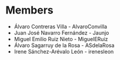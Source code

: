 # Members

* Álvaro Contreras Villa - AlvaroConvilla
* Juan José Navarro Fernández - Jaunjo
* Miguel Emilio Ruiz Nieto - MiguelERuiz
* Álvaro Sagarruy de la Rosa - ASdelaRosa
* Irene Sánchez-Arévalo León - irenesleon
